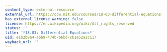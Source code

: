 ```yaml
---
content_type: external-resource
external_url: https://ocw.mit.edu/courses/18-03-differential-equations-spring-2010/
has_external_license_warning: false
license: https://en.wikipedia.org/wiki/All_rights_reserved
status: ''
title: '*18.03: Differential Equations*'
uid: e1b2b8a4-abb9-474b-b6bd-cb1e52a2c117
wayback_url: ''
---
```

